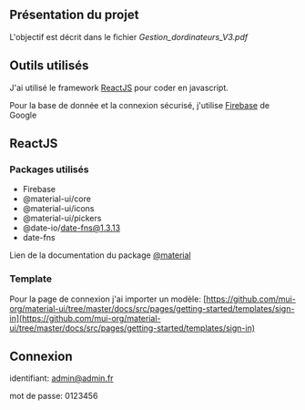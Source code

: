 ## Présentation du projet

L'objectif est décrit dans le fichier _Gestion_dordinateurs_V3.pdf_ 

## Outils utilisés

J'ai utilisé le framework [ReactJS](https://fr.reactjs.org/) pour coder en javascript.

Pour la base de donnée et la connexion sécurisé, j'utilise [Firebase](https://firebase.google.com/?gclid=CjwKCAjwps75BRAcEiwAEiACMaO4i7ZW-gbckBmu14Ag3cNrl7KXwdcYap0wsgg01y4YnJjT3rKXRBoCoMIQAvD_BwE) de Google

## ReactJS

### Packages utilisés

- Firebase
- @material-ui/core
- @material-ui/icons
- @material-ui/pickers
- @date-io/date-fns@1.3.13
- date-fns

Lien de la documentation du package [@material](https://material-ui.com)

### Template 

Pour la page de connexion j'ai importer un modèle: 
[https://github.com/mui-org/material-ui/tree/master/docs/src/pages/getting-started/templates/sign-in](https://github.com/mui-org/material-ui/tree/master/docs/src/pages/getting-started/templates/sign-in)


## Connexion 
identifiant: admin@admin.fr

mot de passe: 0123456
